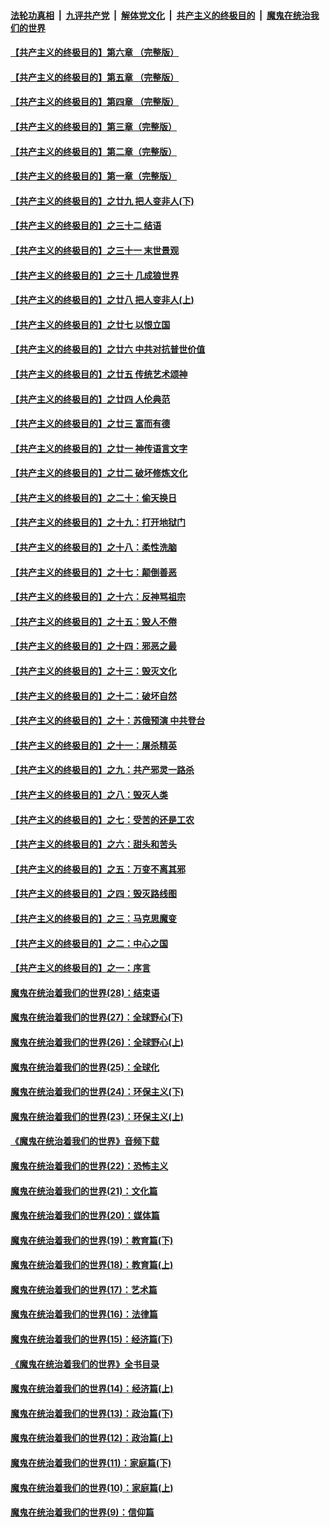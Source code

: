 

####  [法轮功真相](../../../../basic/blob/master/README.md?t=06221502) &nbsp;|&nbsp; [九评共产党](../../../../9ping.md/blob/master/README.md?t=06221502) &nbsp;|&nbsp; [解体党文化](../../../../jtdwh.md/blob/master/README.md?t=06221502)  &nbsp;|&nbsp; [共产主义的终极目的](../../../../gczydzjmd.md/blob/master/README.md?t=06221502) &nbsp;|&nbsp; [魔鬼在统治我们的世界](../../../../mgztzwmdsj.md/blob/master/README.md?t=06221502) 

#### [【共产主义的终极目的】第六章 （完整版）](../pages/nsc422/n11428913.md?t=06221502) 

#### [【共产主义的终极目的】第五章 （完整版）](../pages/nsc422/n11428912.md?t=06221502) 

#### [【共产主义的终极目的】第四章 （完整版）](../pages/nsc422/n11428907.md?t=06221502) 

#### [【共产主义的终极目的】第三章（完整版）](../pages/nsc422/n11428848.md?t=06221502) 

#### [【共产主义的终极目的】第二章（完整版）](../pages/nsc422/n11428831.md?t=06221502) 

#### [【共产主义的终极目的】第一章（完整版）](../pages/nsc422/n11417651.md?t=06221502) 

#### [【共产主义的终极目的】之廿九 把人变非人(下)](../pages/nsc422/n11344140.md?t=06221502) 

#### [【共产主义的终极目的】之三十二 结语](../pages/nsc422/n11360535.md?t=06221502) 

#### [【共产主义的终极目的】之三十一 末世景观](../pages/nsc422/n11351129.md?t=06221502) 

#### [【共产主义的终极目的】之三十 几成狼世界](../pages/nsc422/n11348280.md?t=06221502) 

#### [【共产主义的终极目的】之廿八 把人变非人(上)](../pages/nsc422/n11340492.md?t=06221502) 

#### [【共产主义的终极目的】之廿七 以恨立国](../pages/nsc422/n11336944.md?t=06221502) 

#### [【共产主义的终极目的】之廿六 中共对抗普世价值](../pages/nsc422/n11324785.md?t=06221502) 

#### [【共产主义的终极目的】之廿五 传统艺术颂神](../pages/nsc422/n11296396.md?t=06221502) 

#### [【共产主义的终极目的】之廿四 人伦典范](../pages/nsc422/n11296397.md?t=06221502) 

#### [【共产主义的终极目的】之廿三 富而有德](../pages/nsc422/n11283598.md?t=06221502) 

#### [【共产主义的终极目的】之廿一 神传语言文字](../pages/nsc422/n11263265.md?t=06221502) 

#### [【共产主义的终极目的】之廿二 破坏修炼文化](../pages/nsc422/n11245728.md?t=06221502) 

#### [【共产主义的终极目的】之二十：偷天换日](../pages/nsc422/n11238846.md?t=06221502) 

#### [【共产主义的终极目的】之十九：打开地狱门](../pages/nsc422/n11206376.md?t=06221502) 

#### [【共产主义的终极目的】之十八：柔性洗脑](../pages/nsc422/n11199994.md?t=06221502) 

#### [【共产主义的终极目的】之十七：颠倒善恶](../pages/nsc422/n11179782.md?t=06221502) 

#### [【共产主义的终极目的】之十六：反神骂祖宗](../pages/nsc422/n11166798.md?t=06221502) 

#### [【共产主义的终极目的】之十五：毁人不倦](../pages/nsc422/n11166792.md?t=06221502) 

#### [【共产主义的终极目的】之十四：邪恶之最](../pages/nsc422/n11150249.md?t=06221502) 

#### [【共产主义的终极目的】之十三：毁灭文化](../pages/nsc422/n11135227.md?t=06221502) 

#### [【共产主义的终极目的】之十二：破坏自然](../pages/nsc422/n11135214.md?t=06221502) 

#### [【共产主义的终极目的】之十：苏俄预演 中共登台](../pages/nsc422/n11118424.md?t=06221502) 

#### [【共产主义的终极目的】之十一：屠杀精英](../pages/nsc422/n11118442.md?t=06221502) 

#### [【共产主义的终极目的】之九：共产邪灵一路杀](../pages/nsc422/n11114139.md?t=06221502) 

#### [【共产主义的终极目的】之八：毁灭人类](../pages/nsc422/n11108503.md?t=06221502) 

#### [【共产主义的终极目的】之七：受苦的还是工农](../pages/nsc422/n11101809.md?t=06221502) 

#### [【共产主义的终极目的】之六：甜头和苦头](../pages/nsc422/n11096971.md?t=06221502) 

#### [【共产主义的终极目的】之五：万变不离其邪](../pages/nsc422/n11091285.md?t=06221502) 

#### [【共产主义的终极目的】之四：毁灭路线图](../pages/nsc422/n11086284.md?t=06221502) 

#### [【共产主义的终极目的】之三：马克思魔变](../pages/nsc422/n11061941.md?t=06221502) 

#### [【共产主义的终极目的】之二：中心之国](../pages/nsc422/n11047728.md?t=06221502) 

#### [【共产主义的终极目的】之一：序言](../pages/nsc422/n11086077.md?t=06221502) 

#### [魔鬼在统治着我们的世界(28)：结束语](../pages/nsc422/n10936246.md?t=06221502) 

#### [魔鬼在统治着我们的世界(27)：全球野心(下)](../pages/nsc422/n10928319.md?t=06221502) 

#### [魔鬼在统治着我们的世界(26)：全球野心(上)](../pages/nsc422/n10900318.md?t=06221502) 

#### [魔鬼在统治着我们的世界(25)：全球化](../pages/nsc422/n10788205.md?t=06221502) 

#### [魔鬼在统治着我们的世界(24)：环保主义(下)](../pages/nsc422/n10695307.md?t=06221502) 

#### [魔鬼在统治着我们的世界(23)：环保主义(上)](../pages/nsc422/n10688613.md?t=06221502) 

#### [《魔鬼在统治着我们的世界》音频下载](../pages/nsc422/n10635553.md?t=06221502) 

#### [魔鬼在统治着我们的世界(22)：恐怖主义](../pages/nsc422/n10614727.md?t=06221502) 

#### [魔鬼在统治着我们的世界(21)：文化篇](../pages/nsc422/n10597706.md?t=06221502) 

#### [魔鬼在统治着我们的世界(20)：媒体篇](../pages/nsc422/n10586579.md?t=06221502) 

#### [魔鬼在统治着我们的世界(19)：教育篇(下)](../pages/nsc422/n10564808.md?t=06221502) 

#### [魔鬼在统治着我们的世界(18)：教育篇(上)](../pages/nsc422/n10526970.md?t=06221502) 

#### [魔鬼在统治着我们的世界(17)：艺术篇](../pages/nsc422/n10499093.md?t=06221502) 

#### [魔鬼在统治着我们的世界(16)：法律篇](../pages/nsc422/n10485969.md?t=06221502) 

#### [魔鬼在统治着我们的世界(15)：经济篇(下)](../pages/nsc422/n10469975.md?t=06221502) 

#### [《魔鬼在统治着我们的世界》全书目录](../pages/nsc422/n10464261.md?t=06221502) 

#### [魔鬼在统治着我们的世界(14)：经济篇(上)](../pages/nsc422/n10457370.md?t=06221502) 

#### [魔鬼在统治着我们的世界(13)：政治篇(下)](../pages/nsc422/n10448270.md?t=06221502) 

#### [魔鬼在统治着我们的世界(12)：政治篇(上)](../pages/nsc422/n10444576.md?t=06221502) 

#### [魔鬼在统治着我们的世界(11)：家庭篇(下)](../pages/nsc422/n10440961.md?t=06221502) 

#### [魔鬼在统治着我们的世界(10)：家庭篇(上)](../pages/nsc422/n10435448.md?t=06221502) 

#### [魔鬼在统治着我们的世界(9)：信仰篇](../pages/nsc422/n10432159.md?t=06221502) 

